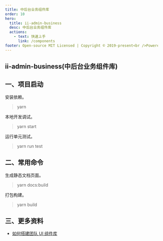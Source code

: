 ```yaml
---
title: 中后台业务组件库
order: 10
hero:
  title: ii-admin-business
  desc: 中后台业务组件库
  actions:
    - text: 快速上手
      link: /components
footer: Open-source MIT Licensed | Copyright © 2019-present<br />Powered by self
---
```


## ii-admin-business(中后台业务组件库)

## 一、项目启动

安装依赖。

> yarn

本地开发调试。

> yarn start

运行单元测试。

> yarn run test

## 二、常用命令

生成静态文档页面。

> yarn docs:build

打包构建。

> yarn build

## 三、更多资料

- [如何搭建团队 UI 组件库](https://www.yuque.com/qg0ivw/ky9k8b/rn9whn)
